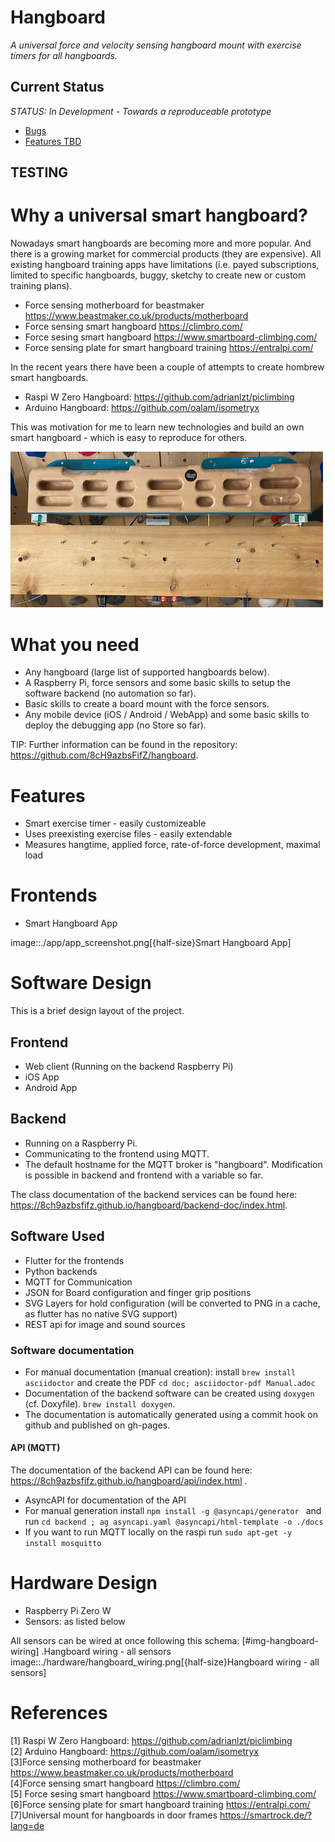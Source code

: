 # Hangboard 
*A universal force and velocity sensing hangboard mount with exercise timers for all hangboards.*

## Current Status
*STATUS: In Development - Towards a reproduceable prototype*
+ [Bugs](https://github.com/8cH9azbsFifZ/hangboard/labels/bug)
+ [Features TBD](https://github.com/8cH9azbsFifZ/hangboard/labels/feature)


## TESTING

# Why a universal smart hangboard?
Nowadays smart hangboards are becoming more and more popular. And there is a growing market for commercial
products (they are expensive).
All existing hangboard training apps have limitations (i.e. payed subscriptions,
limited to specific hangboards, buggy, sketchy to create new or custom training plans). 
+ Force sensing motherboard for beastmaker https://www.beastmaker.co.uk/products/motherboard
+ Force sensing smart hangboard https://climbro.com/
+ Force sesing smart hangboard https://www.smartboard-climbing.com/ 
+ Force sensing plate for smart hangboard training https://entralpi.com/ 

In the recent years
there have been a couple of attempts to create hombrew smart hangboards.
+ Raspi W Zero Hangboard: https://github.com/adrianlzt/piclimbing
+ Arduino Hangboard: https://github.com/oalam/isometryx 

This was motivation for me to learn new technologies and build an own smart hangboard - which is easy to reproduce for others.

<img src="./boards/board_mount/smart_hangboard_v2.png" alt="Prototype" width="500"/>


# What you need
- Any hangboard (large list of supported hangboards below).
- A Raspberry Pi, force sensors and some basic skills to setup the software backend (no automation so far).
- Basic skills to create a board mount with the force sensors.
- Any mobile device (iOS / Android / WebApp) and some basic skills to deploy the debugging app (no Store so far).

TIP: Further information can be found in the repository: https://github.com/8cH9azbsFifZ/hangboard.


# Features
- Smart exercise timer - easily customizeable
- Uses preexisting exercise files - easily extendable
- Measures hangtime, applied force, rate-of-force development, maximal load 

# Frontends
+ Smart Hangboard App

image::./app/app_screenshot.png[{half-size}Smart Hangboard App]


# Software Design
This is a brief design layout of the project. 

## Frontend
- Web client (Running on the backend Raspberry Pi)
- iOS App
- Android App 

## Backend
- Running on a Raspberry Pi.
- Communicating to the frontend using MQTT.
- The default hostname for the MQTT broker is "hangboard". Modification is possible in backend and frontend with a variable so far.

The class documentation of the backend services can be found here: https://8ch9azbsfifz.github.io/hangboard/backend-doc/index.html.

## Software Used
- Flutter for the frontends
- Python backends
- MQTT for Communication 
- JSON for Board configuration and finger grip positions
- SVG Layers for hold configuration (will be converted to PNG in a cache, as flutter has no native SVG support)
- REST api for image and sound sources

### Software documentation
- For manual documentation (manual creation): install `brew install asciidoctor` and create the PDF `cd doc; asciidoctor-pdf Manual.adoc`
- Documentation of the backend software can be created using `doxygen` (cf. Doxyfile). `brew install doxygen`.
- The documentation is automatically generated using a commit hook on github and published on gh-pages.

#### API (MQTT)
The documentation of the backend API can be found here: https://8ch9azbsfifz.github.io/hangboard/api/index.html .

- AsyncAPI for documentation of the API
- For manual generation install ```npm install -g @asyncapi/generator ``` and run ```cd backend ; ag asyncapi.yaml @asyncapi/html-template -o ./docs```
- If you want to run MQTT locally on the raspi run `sudo apt-get -y install mosquitto`


# Hardware Design
- Raspberry Pi Zero W
- Sensors: as listed below

All sensors can be wired at once following this schema:
[#img-hangboard-wiring]
.Hangboard wiring - all sensors
image::./hardware/hangboard_wiring.png[{half-size}Hangboard wiring - all sensors]

# References
<a id="PiClimbing">[1]</a> Raspi W Zero Hangboard: https://github.com/adrianlzt/piclimbing <br/>
<a id="ArduinoHangboard">[2]</a> Arduino Hangboard: https://github.com/oalam/isometryx <br/>
<a id="BeastMakerMotherboard">[3]</a>Force sensing motherboard for beastmaker https://www.beastmaker.co.uk/products/motherboard <br/>
<a id="Climbro">[4]</a>Force sensing smart hangboard https://climbro.com/ <br/>
<a id="SmartBoard">[5]</a> Force sesing smart hangboard https://www.smartboard-climbing.com/ <br/>
<a id="Entralpi">[6]</a>Force sensing plate for smart hangboard training https://entralpi.com/ <br/>
<a id="ArduinoHangSmartRockboard">[7]</a>Universal mount for hangboards in door frames https://smartrock.de/?lang=de <br/>
